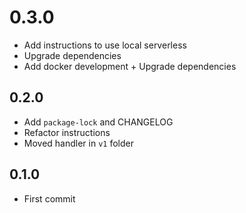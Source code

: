 # 0.3.0
+ Add instructions to use local serverless
+ Upgrade dependencies
+ Add docker development + Upgrade dependencies

## 0.2.0

+ Add `package-lock` and CHANGELOG
+ Refactor instructions
+ Moved handler in `v1` folder

## 0.1.0

+ First commit